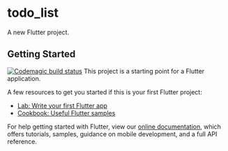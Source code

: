 # todo_list

A new Flutter project.

## Getting Started
[![Codemagic build status](https://api.codemagic.io/apps/62674993eb4a9ace2124b774/62674993eb4a9ace2124b773/status_badge.svg)](https://codemagic.io/apps/62674993eb4a9ace2124b774/62674993eb4a9ace2124b773/latest_build)
This project is a starting point for a Flutter application.

A few resources to get you started if this is your first Flutter project:

- [Lab: Write your first Flutter app](https://flutter.dev/docs/get-started/codelab)
- [Cookbook: Useful Flutter samples](https://flutter.dev/docs/cookbook)

For help getting started with Flutter, view our
[online documentation](https://flutter.dev/docs), which offers tutorials,
samples, guidance on mobile development, and a full API reference.
